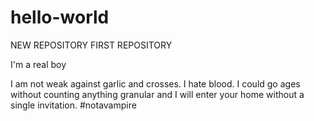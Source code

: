 # hello-world
NEW REPOSITORY FIRST REPOSITORY

I'm a real boy

I am not weak against garlic and crosses. I hate blood. I could go ages without counting anything granular and I will enter your home without a single invitation.
#notavampire
